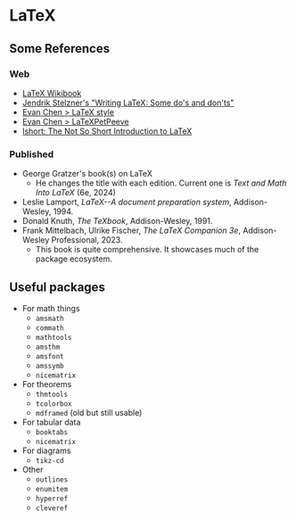 # LaTeX


## Some References

### Web
* [LaTeX Wikibook](https://en.wikibooks.org/wiki/LaTeX)
* [Jendrik Stelzner's "Writing LaTeX: Some do's and don'ts"](https://cionx.gitlab.io/writing-latex/writing_latex.pdf)
* [Evan Chen > LaTeX style](https://web.evanchen.cc/latex-style-guide.html)
* [Evan Chen > LaTeXPetPeeve](https://web.evanchen.cc/handouts/LaTeXPetPeeve/LaTeXPetPeeve.pdf)
* [lshort: The Not So Short Introduction to LaTeX](https://tobi.oetiker.ch/lshort/lshort.pdf)

### Published
* George Gratzer's book(s) on LaTeX
  * He changes the title with each edition. Current one is *Text and Math Into LaTeX* (6e, 2024)
* Leslie Lamport, *LaTeX--A document preparation system*, Addison-Wesley, 1994.
* Donald Knuth, *The TeXbook*, Addison-Wesley, 1991.
* Frank Mittelbach, Ulrike Fischer, *The LaTeX Companion 3e*, Addison-Wesley Professional, 2023.
  * This book is quite comprehensive. It showcases much of the package ecosystem.


## Useful packages

* For math things
    * `amsmath`
    * `commath`
    * `mathtools`
    * `amsthm`
    * `amsfont`
    * `amssymb`
    * `nicematrix`
* For theorems
    * `thmtools`
    * `tcolorbox`
    * `mdframed` (old but still usable)
* For tabular data
    * `booktabs`
    * `nicematrix`
* For diagrams
    * `tikz-cd`
* Other
    * `outlines`
    * `enumitem`
    * `hyperref`
    * `cleveref`